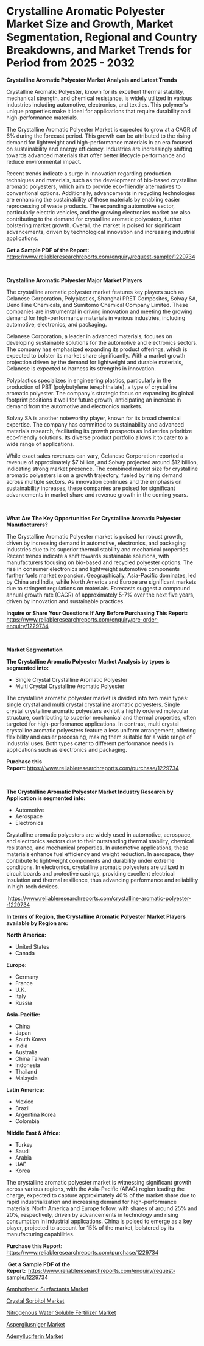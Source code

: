 <p><h1>Crystalline Aromatic Polyester Market Size and Growth, Market Segmentation, Regional and Country Breakdowns, and Market Trends for Period from 2025 -  2032</h1></p><p><strong>Crystalline Aromatic Polyester Market Analysis and Latest Trends</strong></p>
<p><p>Crystalline Aromatic Polyester, known for its excellent thermal stability, mechanical strength, and chemical resistance, is widely utilized in various industries including automotive, electronics, and textiles. This polymer's unique properties make it ideal for applications that require durability and high-performance materials. </p><p>The Crystalline Aromatic Polyester Market is expected to grow at a CAGR of 6% during the forecast period. This growth can be attributed to the rising demand for lightweight and high-performance materials in an era focused on sustainability and energy efficiency. Industries are increasingly shifting towards advanced materials that offer better lifecycle performance and reduce environmental impact. </p><p>Recent trends indicate a surge in innovation regarding production techniques and materials, such as the development of bio-based crystalline aromatic polyesters, which aim to provide eco-friendly alternatives to conventional options. Additionally, advancements in recycling technologies are enhancing the sustainability of these materials by enabling easier reprocessing of waste products. The expanding automotive sector, particularly electric vehicles, and the growing electronics market are also contributing to the demand for crystalline aromatic polyesters, further bolstering market growth. Overall, the market is poised for significant advancements, driven by technological innovation and increasing industrial applications.</p></p>
<p><strong>Get a Sample PDF of the Report:&nbsp;</strong> <a href="https://www.reliableresearchreports.com/enquiry/request-sample/1229734?utm_campaign=36&utm_medium=2&utm_source=Github&utm_content=ia&utm_term=02022025&utm_id=crystalline-aromatic-polyester">https://www.reliableresearchreports.com/enquiry/request-sample/1229734</a></p>
<p>&nbsp;</p>
<p><strong>Crystalline Aromatic Polyester Major Market Players</strong></p>
<p><p>The crystalline aromatic polyester market features key players such as Celanese Corporation, Polyplastics, Shanghai PRET Composites, Solvay SA, Ueno Fine Chemicals, and Sumitomo Chemical Company Limited. These companies are instrumental in driving innovation and meeting the growing demand for high-performance materials in various industries, including automotive, electronics, and packaging.</p><p>Celanese Corporation, a leader in advanced materials, focuses on developing sustainable solutions for the automotive and electronics sectors. The company has emphasized expanding its product offerings, which is expected to bolster its market share significantly. With a market growth projection driven by the demand for lightweight and durable materials, Celanese is expected to harness its strengths in innovation.</p><p>Polyplastics specializes in engineering plastics, particularly in the production of PBT (polybutylene terephthalate), a type of crystalline aromatic polyester. The company's strategic focus on expanding its global footprint positions it well for future growth, anticipating an increase in demand from the automotive and electronics markets.</p><p>Solvay SA is another noteworthy player, known for its broad chemical expertise. The company has committed to sustainability and advanced materials research, facilitating its growth prospects as industries prioritize eco-friendly solutions. Its diverse product portfolio allows it to cater to a wide range of applications.</p><p>While exact sales revenues can vary, Celanese Corporation reported a revenue of approximately $7 billion, and Solvay projected around $12 billion, indicating strong market presence. The combined market size for crystalline aromatic polyesters is on a growth trajectory, fueled by rising demand across multiple sectors. As innovation continues and the emphasis on sustainability increases, these companies are poised for significant advancements in market share and revenue growth in the coming years.</p></p>
<p>&nbsp;</p>
<p><strong>What Are The Key Opportunities For Crystalline Aromatic Polyester Manufacturers?</strong></p>
<p><p>The Crystalline Aromatic Polyester market is poised for robust growth, driven by increasing demand in automotive, electronics, and packaging industries due to its superior thermal stability and mechanical properties. Recent trends indicate a shift towards sustainable solutions, with manufacturers focusing on bio-based and recycled polyester options. The rise in consumer electronics and lightweight automotive components further fuels market expansion. Geographically, Asia-Pacific dominates, led by China and India, while North America and Europe are significant markets due to stringent regulations on materials. Forecasts suggest a compound annual growth rate (CAGR) of approximately 5-7% over the next five years, driven by innovation and sustainable practices.</p></p>
<p><strong>Inquire or Share Your Questions If Any Before Purchasing This Report:</strong> <a href="https://www.reliableresearchreports.com/enquiry/pre-order-enquiry/1229734?utm_campaign=36&utm_medium=2&utm_source=Github&utm_content=ia&utm_term=02022025&utm_id=crystalline-aromatic-polyester">https://www.reliableresearchreports.com/enquiry/pre-order-enquiry/1229734</a></p>
<p>&nbsp;</p>
<p><strong>Market Segmentation</strong></p>
<p><strong>The Crystalline Aromatic Polyester Market Analysis by types is segmented into:</strong></p>
<p><ul><li>Single Crystal Crystalline Aromatic Polyester</li><li>Multi Crystal Crystalline Aromatic Polyester</li></ul></p>
<p><p>The crystalline aromatic polyester market is divided into two main types: single crystal and multi crystal crystalline aromatic polyesters. Single crystal crystalline aromatic polyesters exhibit a highly ordered molecular structure, contributing to superior mechanical and thermal properties, often targeted for high-performance applications. In contrast, multi crystal crystalline aromatic polyesters feature a less uniform arrangement, offering flexibility and easier processing, making them suitable for a wide range of industrial uses. Both types cater to different performance needs in applications such as electronics and packaging.</p></p>
<p><strong>Purchase this Report:&nbsp;</strong><a href="https://www.reliableresearchreports.com/purchase/1229734?utm_campaign=36&utm_medium=2&utm_source=Github&utm_content=ia&utm_term=02022025&utm_id=crystalline-aromatic-polyester">https://www.reliableresearchreports.com/purchase/1229734</a></p>
<p>&nbsp;</p>
<p><strong>The Crystalline Aromatic Polyester Market Industry Research by Application is segmented into:</strong></p>
<p><ul><li>Automotive</li><li>Aerospace</li><li>Electronics</li></ul></p>
<p><p>Crystalline aromatic polyesters are widely used in automotive, aerospace, and electronics sectors due to their outstanding thermal stability, chemical resistance, and mechanical properties. In automotive applications, these materials enhance fuel efficiency and weight reduction. In aerospace, they contribute to lightweight components and durability under extreme conditions. In electronics, crystalline aromatic polyesters are utilized in circuit boards and protective casings, providing excellent electrical insulation and thermal resilience, thus advancing performance and reliability in high-tech devices.</p></p>
<p><a href="https://www.reliableresearchreports.com/crystalline-aromatic-polyester-r1229734?utm_campaign=36&utm_medium=2&utm_source=Github&utm_content=ia&utm_term=02022025&utm_id=crystalline-aromatic-polyester">&nbsp;https://www.reliableresearchreports.com/crystalline-aromatic-polyester-r1229734</a></p>
<p><strong>In terms of Region, the Crystalline Aromatic Polyester Market Players available by Region are:</strong></p>
<p>
    <p> <strong> North America: </strong>
        <ul>
            <li>United States</li>
            <li>Canada</li>
        </ul>
        </p> 
    <p> <strong> Europe: </strong>
        <ul>
            <li>Germany</li>
            <li>France</li>
            <li>U.K.</li>
            <li>Italy</li>
            <li>Russia</li>
        </ul>
        </p> 
    <p> <strong> Asia-Pacific: </strong>
        <ul>
            <li>China</li>
            <li>Japan</li>
            <li>South Korea</li>
            <li>India</li>
            <li>Australia</li>
            <li>China Taiwan</li>
            <li>Indonesia</li>
            <li>Thailand</li>
            <li>Malaysia</li>
        </ul>
        </p> 
    <p> <strong> Latin America: </strong>
        <ul>
            <li>Mexico</li>
            <li>Brazil</li>
            <li>Argentina Korea</li>
            <li>Colombia</li>
        </ul>
        </p> 
    <p> <strong> Middle East & Africa: </strong>
        <ul>
            <li>Turkey</li>
            <li>Saudi</li>
            <li>Arabia</li>
            <li>UAE</li>
            <li>Korea</li>
        </ul>
    </p>
    </p>
<p><p>The crystalline aromatic polyester market is witnessing significant growth across various regions, with the Asia-Pacific (APAC) region leading the charge, expected to capture approximately 40% of the market share due to rapid industrialization and increasing demand for high-performance materials. North America and Europe follow, with shares of around 25% and 20%, respectively, driven by advancements in technology and rising consumption in industrial applications. China is poised to emerge as a key player, projected to account for 15% of the market, bolstered by its manufacturing capabilities.</p></p>
<p><strong>Purchase this Report: </strong><a href="https://www.reliableresearchreports.com/purchase/1229734?utm_campaign=36&utm_medium=2&utm_source=Github&utm_content=ia&utm_term=02022025&utm_id=crystalline-aromatic-polyester">https://www.reliableresearchreports.com/purchase/1229734</a></p>
<p>&nbsp;<strong>Get a Sample PDF of the Report:&nbsp;&nbsp;</strong><a href="https://www.reliableresearchreports.com/enquiry/request-sample/1229734?utm_campaign=36&utm_medium=2&utm_source=Github&utm_content=ia&utm_term=02022025&utm_id=crystalline-aromatic-polyester">https://www.reliableresearchreports.com/enquiry/request-sample/1229734</a></p>
<p><strong></strong></p>
<p><p><a href="https://github.com/iroldilom/Market-Research-Report-List-1/blob/main/amphotheric-surfactants-market.md?utm_campaign=36&utm_medium=2&utm_source=Github&utm_content=ia&utm_term=02022025&utm_id=crystalline-aromatic-polyester">Amphotheric Surfactants Market</a></p><p><a href="https://github.com/lizamflotow/Market-Research-Report-List-1/blob/main/crystal-sorbitol-market.md?utm_campaign=36&utm_medium=2&utm_source=Github&utm_content=ia&utm_term=02022025&utm_id=crystalline-aromatic-polyester">Crystal Sorbitol Market</a></p><p><a href="https://github.com/oslieselotte2192/Market-Research-Report-List-1/blob/main/nitrogenous-water-soluble-fertilizer-market.md?utm_campaign=36&utm_medium=2&utm_source=Github&utm_content=ia&utm_term=02022025&utm_id=crystalline-aromatic-polyester">Nitrogenous Water Soluble Fertilizer Market</a></p><p><a href="https://github.com/phephezxnf/Market-Research-Report-List-1/blob/main/aspergilusniger-market.md?utm_campaign=36&utm_medium=2&utm_source=Github&utm_content=ia&utm_term=02022025&utm_id=crystalline-aromatic-polyester">Aspergilusniger Market</a></p><p><a href="https://github.com/watzondechao/Market-Research-Report-List-1/blob/main/adenylluciferin-market.md?utm_campaign=36&utm_medium=2&utm_source=Github&utm_content=ia&utm_term=02022025&utm_id=crystalline-aromatic-polyester">Adenylluciferin Market</a></p></p>